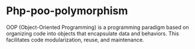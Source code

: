 # Php-poo-polymorphism
OOP (Object-Oriented Programming) is a programming paradigm based on organizing code into objects that encapsulate data and behaviors. This facilitates code modularization, reuse, and maintenance.
